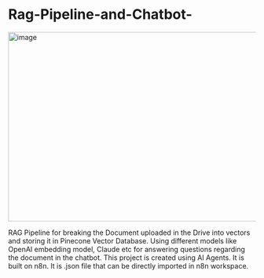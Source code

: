 # Rag-Pipeline-and-Chatbot-

<img width="1150" height="386" alt="image" src="https://github.com/user-attachments/assets/c5331d2d-fdc4-42eb-b3be-de9ff42b2767" />

RAG Pipeline for breaking the Document uploaded in the Drive into vectors and storing it in Pinecone Vector Database.
Using different models like OpenAI embedding model, Claude etc for answering questions regarding the document in the chatbot.
This project is created using AI Agents. It is built on n8n.
It is .json file that can be directly imported in n8n workspace.
